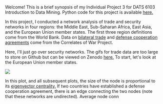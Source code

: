 Welcome! This is a brief synopsis of my Individual Project 3 for DATS 6103 Introduction to Data Mining. Python code for this project is available [here.](https://github.com/grahamh39/DATS6103-Proect-3-Graham-Hulsey/tree/main/code)

In this project, I conducted a network analysis of trade and security networks in four regions: the Middle East, Sub-Saharan Africa, East Asia, and the European Union member states. The first three region definitions come from the World Bank. Data on [bilateral trade](https://correlatesofwar.org/data-sets/bilateral-trade) and [defense cooperation agreements](https://correlatesofwar.org/data-sets/defense-cooperation-agreement-dataset) come from the Correlates of War Project.

Here, I'll just go over security networks. The gifs for trade data are too large to store on Github but can be viewed on Zenodo [here.](https://zenodo.org/record/4321990) To start, let's look at the European Union member states.

<img src="https://raw.githubusercontent.com/grahamh39/DATS6103-Proect-3-Graham-Hulsey/main/outputs/dca_European%20Union_all_years.gif" />

In this plot, and all subsequent plots, the size of the node is proportional to its [eigenvector centrality.](https://en.wikipedia.org/wiki/Centrality) If two countries have established a defense cooperation agreement, there is an edge connecting the two nodes (note that these networks are undirected). Average node conn

